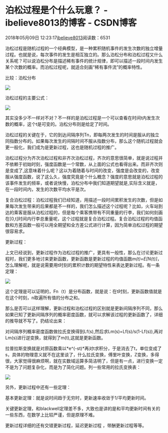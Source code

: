 # 泊松过程是个什么玩意？ - ibelieve8013的博客 - CSDN博客





2018年05月09日 12:23:17[ibelieve8013](https://me.csdn.net/ibelieve8013)阅读数：6531















泊松过程是随机过程的一个经典模型，是一种累积随机事件的发生次数的独立增量过程。也就是说，每次事件的发生是相互独立的。那么泊松分布和泊松过程又什么关系呢？可以说泊松分布是描述稀有事件的统计规律，即可以描述一段时间内发生某个次数的概率。而泊松过程呢，就适合刻画“稀有事件流”的概率特性。

比较：泊松分布



![](https://img-blog.csdn.net/20180509122130768?watermark/2/text/aHR0cHM6Ly9ibG9nLmNzZG4ubmV0L2liZWxpZXZlODAxMw==/font/5a6L5L2T/fontsize/400/fill/I0JBQkFCMA==/dissolve/70)





泊松过程的主要公式：

![](https://img-blog.csdn.net/2018050912214841?watermark/2/text/aHR0cHM6Ly9ibG9nLmNzZG4ubmV0L2liZWxpZXZlODAxMw==/font/5a6L5L2T/fontsize/400/fill/I0JBQkFCMA==/dissolve/70)



其实没多少不一样对不对？不一样的是泊松过程是一个可以查看在时间t内发生次数的概率，这个t是可变的。泊松分布则是给定了时间。

泊松过程的关键在于，它的到达间隔序列Tn，即每两次发生的时间是服从的独立同指数分布的。如果每次发生的间隔时间不服从指数分布，那么这个随机过程就会更一般化，我们成为是更新过程，这也是随机过程的推广。

泊松过程分为齐次泊松过程和非齐次泊松过程，齐次的意思很简单，就是说过程并不依赖于初始时刻，强度函数是一个常数，从上面的公式也看得出来。而非齐次则是变成了,这意味着什么呢？这以为着随着与时间的改变，强度是会改变的，改变服从强度函数，说了这么久，强度究竟是个什么概念？强度的意思就是泊松过程的该事件发生的频率，或者说快慢，泊松分布中我们知道期望就是,实际含义就是，在一段时间内，发生的次数平均水平是次。

复合泊松过程：泊松过程我们已经知道，用描述一段时间累积发生的次数，但是如果每次发生带来的后果都是不一样的，我们怎么描述这个过程呢？比如，火车站到达的乘客是服从泊松过程的，但是每个乘客携带有不同重量的行李，我们如何刻画在[0,t]时间内行李总重量呢，这个过程就是复合泊松过程。复合泊松过程的均值函数和方差函数一般可以用全期望和全方差公式进行计算，因为简单泊松过程的期望很容易求。

更新过程：

上文已经说到，更新过程作为泊松过程的推广，更具有一般性，那么在讨论更新过程时，我们更多地讨来更新函数，更新函数是更新过程的均值函数*m(t)=E[N(t)]*，怎么理解呢，就是说需要用t时刻的累积计数的期望特性来表达更新过程。有一条定理：



![](https://img-blog.csdn.net/20180509122210645?watermark/2/text/aHR0cHM6Ly9ibG9nLmNzZG4ubmV0L2liZWxpZXZlODAxMw==/font/5a6L5L2T/fontsize/400/fill/I0JBQkFCMA==/dissolve/70)

这个定理是可以证明的，Fn（t）是分布函数，就是说：在t时刻，更新函数值就是在这个时刻，n取遍所有值的分布之和。

那么是否可以这样理解，更新过程和泊松过程的区别就是更新间隔序列不同，那么如果已知了更新间隔序列的概率密度函数，就可以求解该过程的更新函数了，详细的推导就不写了。扔结论出来：

对间隔序列概率密度函数做拉氏变换得到Lf(s),然后求Lm(s)=Lf(s)/s(1-Lf(s)),再对Lm(s)进行逆变换，就得到了m(t),这就是更新函数。

拉普拉斯变换就是对原函数乘以*e^(-st)*再对t求积分，于是消去了t，单位变成了s，具体的物理意义就不在这里谈了，什么拉氏变换，傅里叶变换，Z变换，多得很，大家觉得很麻烦啊，就在实数域运算多简洁明了，但是有一点，进行变换一定不是为了问题复杂化，而是为了简化问题。列一些常用的拉氏变换表：

![](https://img-blog.csdn.net/20180509122359909?watermark/2/text/aHR0cHM6Ly9ibG9nLmNzZG4ubmV0L2liZWxpZXZlODAxMw==/font/5a6L5L2T/fontsize/400/fill/I0JBQkFCMA==/dissolve/70)

另外，更新过程中还有一些定理：

基本更新定理：就是说时间趋于无穷时，更新速率收敛于1/平均更新时间。

关键更新定理，和blackwell定理差不多，大致也是讲的是和平均更新时间有关的一些东西，在数学上比较严谨，但是原理不难。

更新过程详细的还有交错更新过程，延迟更新过程 ，带酬更新过程等等。



